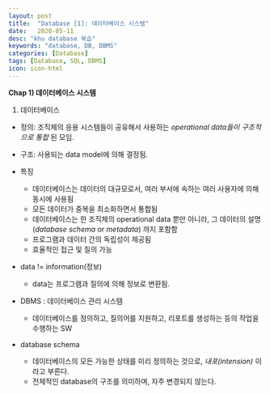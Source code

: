 ```yaml
---
layout: post
title:  "Database [1]: 데이터베이스 시스템"
date:   2020-05-11
desc: "khu database 복습"
keywords: "database, DB, DBMS"
categories: [Database]
tags: [Database, SQL, DBMS]
icon: icon-html
---
```


**Chap 1) 데이터베이스 시스템**


1. 데이터베이스

  - 정의: 조직체의 응용 시스템들이 공유해서 사용하는 *operational data들이 구조적으로 통합* 된 모임.

  - 구조: 사용되는 data model에 의해 결정됨.

  - 특징
    - 데이터베이스는 데이터의 대규모로서, 여러 부서에 속하는 여러 사용자에 의해 동시에 사용됨
    - 모든 데이터가 중복을 최소화하면서 통합됨
    - 데이터베이스는 한 조직체의 operational data 뿐만 아니라, 그 데이터의 설명(*database schema* or *metadata*) 까지 포함함
    - 프로그램과 데이터 간의 독립성이 제공됨
    - 효율적인 접근 및 질의 가능



* data != information(정보)
  - data는 프로그램과 질의에 의해 정보로 변환됨.




* DBMS : 데이터베이스 관리 시스템
  - 데이터베이스를 정의하고, 질의어를 지원하고, 리포트를 생성하는 등의 작업을 수행하는 SW




* database schema

  - 데이터베이스의 모든 가능한 상태를 미리 정의하는 것으로, *내포(intension)* 이라고 부른다.
  - 전체적인 database의 구조를 의미하며, 자주 변경되지 않는다.
